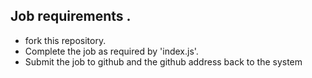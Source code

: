 ## Job requirements . 
- fork this repository. 
- Complete the job as required by 'index.js'. 
- Submit the job to github and the github address back to the system 

